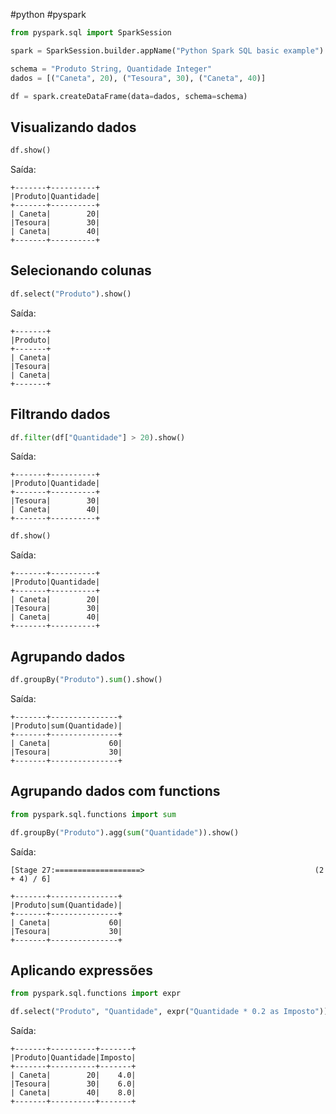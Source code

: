 #python #pyspark

```python
from pyspark.sql import SparkSession

spark = SparkSession.builder.appName("Python Spark SQL basic example").getOrCreate()

schema = "Produto String, Quantidade Integer"
dados = [("Caneta", 20), ("Tesoura", 30), ("Caneta", 40)]

df = spark.createDataFrame(data=dados, schema=schema)
```

## Visualizando dados

```python
df.show()
```

Saída:

    +-------+----------+
    |Produto|Quantidade|
    +-------+----------+
    | Caneta|        20|
    |Tesoura|        30|
    | Caneta|        40|
    +-------+----------+

## Selecionando colunas

```python
df.select("Produto").show()
```

Saída:

    +-------+
    |Produto|
    +-------+
    | Caneta|
    |Tesoura|
    | Caneta|
    +-------+

## Filtrando dados

```python
df.filter(df["Quantidade"] > 20).show()
```

Saída:

    +-------+----------+
    |Produto|Quantidade|
    +-------+----------+
    |Tesoura|        30|
    | Caneta|        40|
    +-------+----------+

```python
df.show()
```

Saída:

    +-------+----------+
    |Produto|Quantidade|
    +-------+----------+
    | Caneta|        20|
    |Tesoura|        30|
    | Caneta|        40|
    +-------+----------+

## Agrupando dados

```python
df.groupBy("Produto").sum().show()
```

Saída:

    +-------+---------------+
    |Produto|sum(Quantidade)|
    +-------+---------------+
    | Caneta|             60|
    |Tesoura|             30|
    +-------+---------------+

## Agrupando dados com functions

```python
from pyspark.sql.functions import sum

df.groupBy("Produto").agg(sum("Quantidade")).show()
```

Saída:

    [Stage 27:===================>                                      (2 + 4) / 6]

    +-------+---------------+
    |Produto|sum(Quantidade)|
    +-------+---------------+
    | Caneta|             60|
    |Tesoura|             30|
    +-------+---------------+

## Aplicando expressões

```python
from pyspark.sql.functions import expr

df.select("Produto", "Quantidade", expr("Quantidade * 0.2 as Imposto")).show()
```

Saída:

    +-------+----------+-------+
    |Produto|Quantidade|Imposto|
    +-------+----------+-------+
    | Caneta|        20|    4.0|
    |Tesoura|        30|    6.0|
    | Caneta|        40|    8.0|
    +-------+----------+-------+
